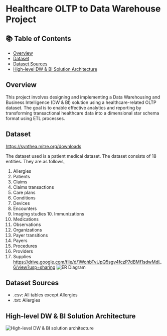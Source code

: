 # Healthcare OLTP to Data Warehouse Project

## 📚 Table of Contents

- [Overview](#overview)
- [Dataset](#dataset)
- [Dataset Sources](#dataset-sources)
- [High-level DW & BI Solution Architecture](#high-level-dw--bi-solution-architecture)

## Overview

This project involves designing and implementing a Data Warehousing and Business Intelligence (DW & BI) solution using a healthcare-related OLTP dataset. The goal is to enable effective analytics and reporting by transforming transactional healthcare data into a dimensional star schema format using ETL processes.

## Dataset
https://synthea.mitre.org/downloads

The dataset used is a patient medical dataset. The dataset consists of 18 entities. They are as follows,
1.	Allergies
2.	Patients
3.	Claims
4.	Claims transactions 
5.	Care plans
6.	Conditions
7.	Devices
8.	Encounters
9.	Imaging studies 	10.	Immunizations
11.	Medications
12.	Observations
13.	Organizations
14.	Payer transitions
15.	Payers
16.	Procedures
17.	Providers
18.	Supplies
https://drive.google.com/file/d/1WohbTvUpQ5sgv4fczP7dBMf1sdwMdI_6/view?usp=sharing
![ER Diagram](https://drive.google.com/file/d/1WohbTvUpQ5sgv4fczP7dBMf1sdwMdI)

## Dataset Sources
- .csv: All tables except Allergies
- .txt: Allergies

## High-level DW & BI Solution Architecture

![High-level DW & BI solution architecture](https://drive.google.com/uc?export=view&id=1scnqqerQ3plLR1PPxo6Ij0tUCGdJFi3W)


